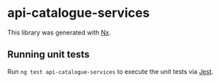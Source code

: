 # api-catalogue-services

This library was generated with [Nx](https://nx.dev).

## Running unit tests

Run `ng test api-catalogue-services` to execute the unit tests via [Jest](https://jestjs.io).
